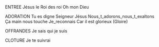 ENTREE
Jésus le Roi des roi
Oh mon Dieu

ADORATION
Tu es digne Seigneur Jésus
Nous_t_adorons_nous_t_exaltons
Ça main nous touche
Je_reconnais
Car il est glorieux (Gloire)

OFFRANDES
Je sais qui je suis

CLOTURE
Je te suivrai
